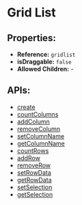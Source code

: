 # Grid List

## Properties:

* **Reference:** `gridlist`
* **isDraggable:** `false`
* **Allowed Children:** -

## APIs:

* [create](creategridlist.md)
* [countColumns](countgridlistcolumns.md)
* [addColumn](addgridlistcolumn.md)
* [removeColumn](removegridlistcolumn.md)
* [setColumnName](setgridlistcolumnname.md)
* [getColumnName](getgridlistcolumnname.md)
* [countRows](countgridlistrows.md)
* [addRow](addgridlistrow.md)
* [removeRow](removegridlistrow.md)
* [setRowData](setgridlistrowdata.md)
* [getRowData](getgridlistrowdata.md)
* [setSelection](setgridlistselection.md)
* [getSelection](getgridlistselection.md)

